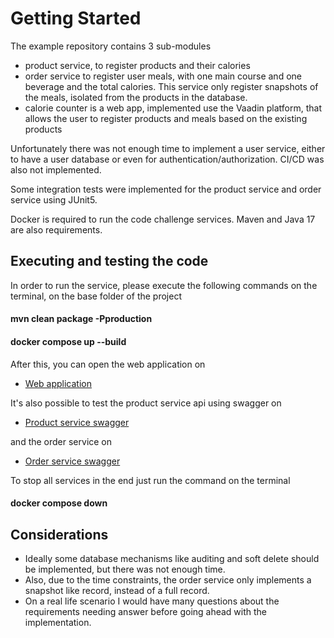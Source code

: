 # Getting Started


The example repository contains 3 sub-modules
- product service, to register products and their calories
- order service to register user meals, with one main course and one beverage and the total calories. This service only register snapshots of the meals, isolated from the products in the database.
- calorie counter is a web app, implemented use the Vaadin platform, that allows the user to register products and meals based on the existing products

Unfortunately there was not enough time to implement a user service, either to have a user database or even for authentication/authorization.
CI/CD was also not implemented.

Some integration tests were implemented for the product service and order service using JUnit5.

Docker is required to run the code challenge services.
Maven and Java 17 are also requirements.

## Executing and testing the code


In order to run the service, please execute the following commands on the terminal, on the base folder of the project

#### mvn clean package -Pproduction
#### docker compose up --build


After this, you can open the web application on

* [Web application](http://localhost:8080/)


It's also possible to test the product service api using swagger on

* [Product service swagger](http://localhost:8081/swagger-ui/index.html)

and the order service on

* [Order service swagger](http://localhost:8082/swagger-ui/index.html)


To stop all services in the end just run the command on the terminal

#### docker compose down


## Considerations

- Ideally some database mechanisms like auditing and soft delete should be implemented, but there was not enough time.
- Also, due to the time constraints, the order service only implements a snapshot like record, instead of a full record.
- On a real life scenario I would have many questions about the requirements needing answer before going ahead with the implementation.
